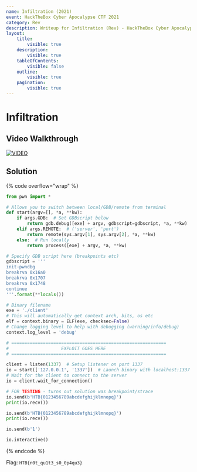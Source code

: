 ```yaml
---
name: Infiltration (2021)
event: HackTheBox Cyber Apocalypse CTF 2021
category: Rev
description: Writeup for Infiltration (Rev) - HackTheBox Cyber Apocalypse CTF (2021) 💜
layout:
    title:
        visible: true
    description:
        visible: true
    tableOfContents:
        visible: false
    outline:
        visible: true
    pagination:
        visible: true
---
```


# Infiltration

## Video Walkthrough

[![VIDEO](https://img.youtube.com/vi/20FkOdoMiRU/0.jpg)](https://youtu.be/20FkOdoMiRU?t=2492s "HTB Cyber Apocalypse CTF 2021: Infiltration")

## Solution

{% code overflow="wrap" %}
```py
from pwn import *

# Allows you to switch between local/GDB/remote from terminal
def start(argv=[], *a, **kw):
    if args.GDB:  # Set GDBscript below
        return gdb.debug([exe] + argv, gdbscript=gdbscript, *a, **kw)
    elif args.REMOTE:  # ('server', 'port')
        return remote(sys.argv[1], sys.argv[2], *a, **kw)
    else:  # Run locally
        return process([exe] + argv, *a, **kw)

# Specify GDB script here (breakpoints etc)
gdbscript = '''
init-pwndbg
breakrva 0x16a0
breakrva 0x1707
breakrva 0x1748
continue
'''.format(**locals())

# Binary filename
exe = './client'
# This will automatically get context arch, bits, os etc
elf = context.binary = ELF(exe, checksec=False)
# Change logging level to help with debugging (warning/info/debug)
context.log_level = 'debug'

# ===========================================================
#                    EXPLOIT GOES HERE
# ===========================================================

client = listen(1337)  # Setup listener on port 1337
io = start(['127.0.0.1', '1337'])  # Launch binary with localhost:1337
# Wait for the client to connect to the server
io = client.wait_for_connection()

# FOR TESTING - turns out solution was breakpoint/strace
io.send(b'HTB{0123456789abcdefghijklmnopq}')
print(io.recv())

io.send(b'HTB{0123456789abcdefghijklmnopq}')
print(io.recv())

io.send(b'1')

io.interactive()
```
{% endcode %}

Flag: `HTB{n0t_qu1t3_s0_0p4qu3}`
